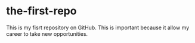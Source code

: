 # the-first-repo
This is my fisrt repository on GitHub. This is important because it allow my career to take new opportunities.
